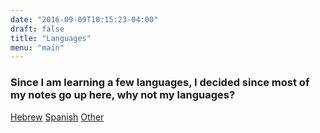 ```yaml
---
date: "2016-09-09T10:15:23-04:00"
draft: false
title: "Languages"
menu: "main"
---
```


### Since I am learning a few languages, I decided since most of my notes go up here, why not my languages?

[Hebrew](/language/hebrew/)
[Spanish](/language/spanish/)
[Other](/language/other)
